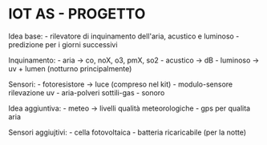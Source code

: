 # IOT AS - PROGETTO

Idea base: 
	- rilevatore di inquinamento dell'aria, acustico e luminoso
        - predizione per i giorni successivi
	
Inquinamento:
	- aria -> co, noX, o3, pmX, so2
        - acustico -> dB
	- luminoso -> uv + lumen (notturno principalmente)

Sensori:
	- fotoresistore -> luce (compreso nel kit)
        - modulo-sensore rilevazione uv
	- aria-polveri sottili-gas
        - sonoro
	
Idea aggiuntiva:
	- meteo -> livelli qualità meteorologiche
	- gps per qualita aria
	
Sensori aggiujtivi:
        - cella fotovoltaica 
	- batteria ricaricabile (per la notte)
